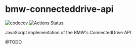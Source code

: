 # bmw-connecteddrive-api
[![codecov](https://codecov.io/gh/mihaiblaga89/bmw-connecteddrive-api/branch/master/graph/badge.svg)](https://codecov.io/gh/mihaiblaga89/bmw-connecteddrive-api)
[![Actions Status](https://github.com/mihaiblaga89/bmw-connecteddrive-api/workflows/tests/badge.svg)](https://github.com/mihaiblaga89/bmw-connecteddrive-api/actions)

JavaScript implementation of the BMW's ConnectedDrive API

@TODO
